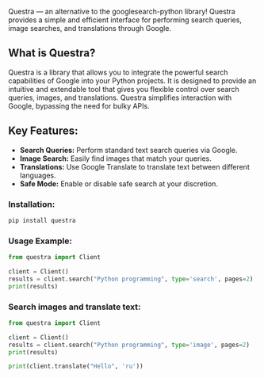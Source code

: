 Questra — an alternative to the googlesearch-python library! Questra provides a simple and efficient interface for performing search queries, image searches, and translations through Google.

## What is Questra?

Questra is a library that allows you to integrate the powerful search capabilities of Google into your Python projects. It is designed to provide an intuitive and extendable tool that gives you flexible control over search queries, images, and translations. Questra simplifies interaction with Google, bypassing the need for bulky APIs.

## Key Features:

- **Search Queries:** Perform standard text search queries via Google.
- **Image Search:** Easily find images that match your queries.
- **Translations:** Use Google Translate to translate text between different languages.
- **Safe Mode:** Enable or disable safe search at your discretion.


### Installation:
```bash
pip install questra
```

### Usage Example:
```python
from questra import Client

client = Client()
results = client.search("Python programming", type='search', pages=2)
print(results)
```

### Search images and translate text:
```python
from questra import Client

client = Client()
results = client.search("Python programming", type='image', pages=2)
print(results)

print(client.translate("Hello", 'ru'))
```